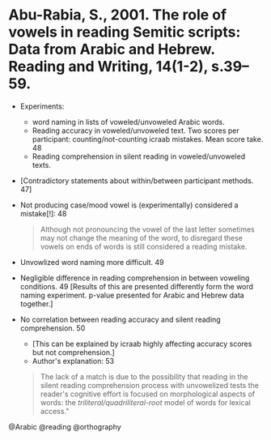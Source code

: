 # Abu-Rabia, S., 2001. The role of vowels in reading Semitic scripts: Data from Arabic and Hebrew. Reading and Writing, 14(1-2), s.39–59.

- Experiments:
  - word naming in lists of voweled/unvoweled Arabic words.
  - Reading accuracy in voweled/unvoweled text. Two scores per participant: counting/not-counting icraab mistakes. Mean score take. 48
  - Reading comprehension in silent reading in voweled/unvoweled  texts.

- [Contradictory statements about within/between participant methods. 47]

- Not producing case/mood vowel is (experimentally) considered a mistake[!]: 48

  > Although not pronouncing the vowel of the last letter sometimes may not change the meaning of the word, to disregard these vowels on ends of words is still considered a reading mistake.

- Unvowlized word naming more difficult. 49

- Negligible difference in reading comprehension in between voweling conditions. 49 [Results of this are presented differently form the word naming experiment. p-value presented for Arabic and Hebrew data together.]

- No correlation between reading accuracy and silent reading comprehension. 50
  - [This can be explained by icraab highly affecting accuracy scores but not comprehension.] 
  - Author's explanation: 53

  > The lack of a match is due to the possibility that reading in the silent reading comprehension process with unvowelized tests the reader's cognitive effort is focused on morphological aspects of words: the *triliteral/quadriliteral-root* model of words for lexical access."

@Arabic
@reading
@orthography

